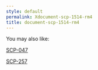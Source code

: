 ```yaml
---
style: default
permalink: Xdocument-scp-1514-rm4
title: document-scp-1514-rm4
---
```

You may also like:

[SCP-047](http://scp-wiki.net/scp-047)

[SCP-257](http://scp-wiki.net/scp-257)
